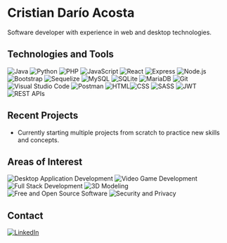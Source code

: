 # Cristian Darío Acosta

Software developer with experience in web and desktop technologies.

## Technologies and Tools

![Java](https://img.shields.io/badge/-Java-000000?logo=openjdk&logoColor=white&style=plastic) ![Python](https://img.shields.io/badge/-Python-3776AB?logo=python&logoColor=white&style=plastic) ![PHP](https://img.shields.io/badge/-PHP-777BB4?logo=php&logoColor=white&style=plastic) ![JavaScript](https://img.shields.io/badge/-JavaScript-F7DF1E?logo=JavaScript&logoColor=black&style=plastic)
![React](https://img.shields.io/badge/-React-61DAFB?logo=react&logoColor=black&style=plastic) ![Express](https://img.shields.io/badge/-Express-000000?logo=express&logoColor=white&style=plastic) ![Node.js](https://img.shields.io/badge/-Node.js-339933?logo=node.js&logoColor=white&style=plastic) ![Bootstrap](https://img.shields.io/badge/-Bootstrap-563D7C?logo=bootstrap&logoColor=white&style=plastic) ![Sequelize](https://img.shields.io/badge/-Sequelize-52B0E8?logo=sequelize&logoColor=white&style=plastic)
![MySQL](https://img.shields.io/badge/-MySQL-4479A1?logo=mysql&logoColor=white&style=plastic) ![SQLite](https://img.shields.io/badge/-SQLite-003B57?logo=sqlite&logoColor=white&style=plastic) ![MariaDB](https://img.shields.io/badge/-MariaDB-003545?logo=mariadb&logoColor=white&style=plastic)
![Git](https://img.shields.io/badge/-Git-F05032?logo=git&logoColor=white&style=plastic) ![Visual Studio Code](https://img.shields.io/badge/-Visual%20Studio%20Code-007ACC?logo=visual-studio-code&logoColor=white&style=plastic) ![Postman](https://img.shields.io/badge/-Postman-FF6C37?logo=postman&logoColor=white&style=plastic)
![HTML](https://img.shields.io/badge/-HTML-E34F26?logo=html5&logoColor=white&style=plastic)![CSS](https://img.shields.io/badge/-CSS-1572B6?logo=css3&logoColor=white&style=plastic) ![SASS](https://img.shields.io/badge/-SASS-CC6699?logo=sass&logoColor=white&style=plastic) ![JWT](https://img.shields.io/badge/-JWT-000000?logo=json-web-tokens&logoColor=white&style=plastic) ![REST APIs](https://img.shields.io/badge/-REST%20APIs-25A162?logo=api&logoColor=white&style=plastic)

## Recent Projects

- Currently starting multiple projects from scratch to practice new skills and concepts.
  
## Areas of Interest

![Desktop Application Development](https://img.shields.io/badge/Desktop%20Application%20Development-FCC624?style=plastic&logo=linux&logoColor=black)
![Video Game Development](https://img.shields.io/badge/Video%20Game%20Development-E60012?style=plastic&logo=gamedeveloper&logoColor=white)
![Full Stack Development](https://img.shields.io/badge/Full%20Stack%20Development-171920?style=plastic&logo=codecrafters&logoColor=white)
![3D Modeling](https://img.shields.io/badge/3D%20Modeling-E87D0D?style=plastic&logo=blender&logoColor=white)
![Free and Open Source Software](https://img.shields.io/badge/FOSS-A42E2B?style=plastic&logo=gnu&logoColor=white)
![Security and Privacy](https://img.shields.io/badge/Security%20and%20Privacy-0093DD?style=plastic&logo=gnuprivacyguard&logoColor=white)

## Contact

[![LinkedIn](https://img.shields.io/badge/-LinkedIn-0077B5?logo=linkedin&logoColor=white&style=plastic)](https://linkedin.com/in/cristian-acosta01)




